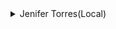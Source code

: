 
<details>

<Summary>Jenifer Torres(Local)</Summary>

  > If you are evacuating from hurricane Milton and 
  > you are in an RV, motor home, or een a car you 
  > are more than welcome to Park in our property. We 
  > have 5 acres and a barn venue with water, 
  > electricity, and bathrooms available. It is 
  > located in Live Oak fl. All is free of charge!!"
  - original post: https://x.com/Sassafrass_84/status/1844130194858312078
  - Number: (386)-688-6983
    

<Summary>Jenifer Torres(Local)</Summary>


</details>